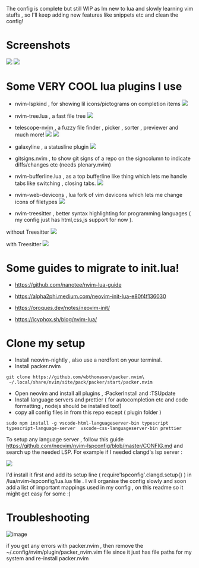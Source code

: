 The config is complete but still WIP as Im new to lua and slowly learning vim stuffs , so I'll keep adding new features like snippets etc and clean the config!

# Screenshots

<kbd>  <img src ="https://raw.githubusercontent.com/siduck76/personal-backup/master/rice%20flex/initialNvim.png"></kbd>
<kbd><img src ="https://raw.githubusercontent.com/siduck76/personal-backup/master/rice%20flex/nvimRice2.png"></kbd>

# Some VERY COOL lua plugins I use 

- nvim-lspkind , for showing lil icons/pictograms on completion items
 <kbd><img src = "https://raw.githubusercontent.com/siduck76/personal-backup/master/rice%20flex/lspkind.png"></kbd>
 
- nvim-tree.lua , a fast file tree 
 <kbd><img src = "https://raw.githubusercontent.com/siduck76/personal-backup/master/rice%20flex/nvimtree.png"></kbd>
 
- telescope-nvim , a fuzzy file finder , picker , sorter , previewer and much more!
<kbd> <img src = "https://raw.githubusercontent.com/siduck76/personal-backup/master/rice%20flex/tel.png"></kbd>
<kbd> <img src = "https://raw.githubusercontent.com/siduck76/personal-backup/master/rice%20flex/telmedia.png"></kbd>


- galaxyline , a statusline plugin
 <kbd><img src = "https://raw.githubusercontent.com/siduck76/personal-backup/master/rice%20flex/statusline.png"></kbd>
 
- gitsigns.nvim , to show git signs of a repo on the signcolumn to indicate diffs/changes etc  (needs plenary.nvim)

- nvim-bufferline.lua , as a top bufferline like thing which lets me handle tabs like switching , closing tabs.
<kbd> <img src = "https://raw.githubusercontent.com/siduck76/personal-backup/master/rice%20flex/bufferline.png"></kbd>
 
- nvim-web-devicons , lua fork of vim devicons which lets me change icons of filetypes
<kbd> <img src = "https://raw.githubusercontent.com/siduck76/personal-backup/master/rice%20flex/image.png"></kbd>
 
- nvim-treesitter , better syntax highlighting for programming languages ( my config just has html,css,js support for now ). 

 without Treesitter 
<kbd> <img src = "https://raw.githubusercontent.com/siduck76/personal-backup/master/rice%20flex/woTree.png"></kbd>
 
 with Treesitter 
<kbd> <img src = "https://raw.githubusercontent.com/siduck76/personal-backup/master/rice%20flex/wiTree.png"></kbd>

# Some guides to migrate to init.lua!

- https://github.com/nanotee/nvim-lua-guide

- https://alpha2phi.medium.com/neovim-init-lua-e80f4f136030

- https://oroques.dev/notes/neovim-init/ 

- https://icyphox.sh/blog/nvim-lua/


# Clone my setup

- Install neovim-nightly , also use a nerdfont on your terminal.
- Install packer.nvim 

```shell
git clone https://github.com/wbthomason/packer.nvim\
 ~/.local/share/nvim/site/pack/packer/start/packer.nvim
```

 
 - Open neovim and install all plugins , :PackerInstall and :TSUpdate 
 - Install language servers and prettier ( for autocompletion etc and code formatting , nodejs should be installed too!) 
 - copy all config files in from this repo except ( plugin folder )
 ``` 
 sudo npm install -g vscode-html-languageserver-bin typescript typescript-language-server  vscode-css-languageserver-bin prettier
 ```
 
 To setup any language server , follow this guide https://github.com/neovim/nvim-lspconfig/blob/master/CONFIG.md and search up the needed LSP. For example if I needed clangd's lsp server : 
 
 <kbd>
 <img src = "https://raw.githubusercontent.com/siduck76/personal-backup/master/rice%20flex/clang.png">
  </kbd>
 
 
 

  I'd install it first and add its setup line ( require'lspconfig'.clangd.setup{} ) in /lua/nvim-lspconfig/lua.lua file . I will organise the config slowly and soon add a list of important mappings used in my config , on this readme so it might get easy for some :) 
  
 # Troubleshooting 
 
 ![image](https://user-images.githubusercontent.com/59060246/111059898-f096cf00-84be-11eb-977a-f91d622ee5b9.png)
 
if you get any errors with packer.nvim , then remove the ~/.config/nvim/plugin/packer_nvim.vim file since it just has file paths for my system 
and re-install packer.nvim  


